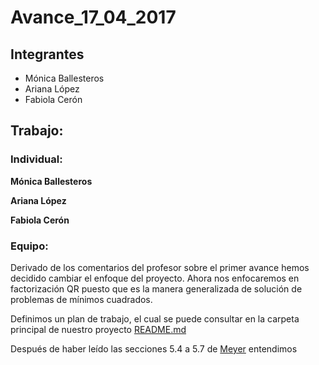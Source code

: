 Avance\_17\_04\_2017
================

Integrantes
-----------

-   Mónica Ballesteros
-   Ariana López
-   Fabiola Cerón

Trabajo:
--------

### Individual:

**Mónica Ballesteros**

**Ariana López**

**Fabiola Cerón**

### Equipo:

Derivado de los comentarios del profesor sobre el primer avance hemos decidido cambiar el enfoque del proyecto. Ahora nos enfocaremos en factorización QR puesto que es la manera generalizada de solución de problemas de mínimos cuadrados.

Definimos un plan de trabajo, el cual se puede consultar en la carpeta principal de nuestro proyecto [README.md](equipo_2)

Después de haber leído las secciones 5.4 a 5.7 de [Meyer](https://drive.google.com/file/d/0BxMtevFKwTW_ZmpwcDd1M0RTVzA/view?usp=sharing) entendimos
